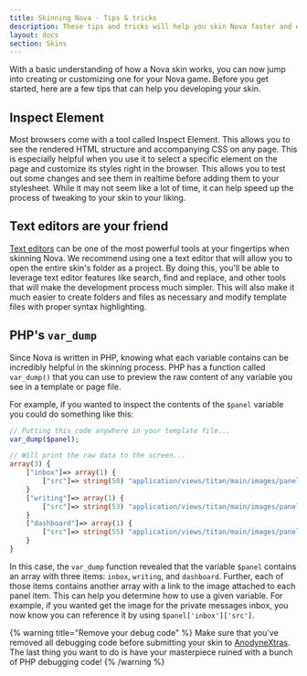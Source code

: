 ```yaml
---
title: Skinning Nova - Tips & tricks
description: These tips and tricks will help you skin Nova faster and easier.
layout: docs
section: Skins
---
```


With a basic understanding of how a Nova skin works, you can now jump into creating or customizing one for your Nova game. Before you get started, here are a few tips that can help you developing your skin.

## Inspect Element

Most browsers come with a tool called Inspect Element. This allows you to see the rendered HTML structure and accompanying CSS on any page. This is especially helpful when you use it to select a specific element on the page and customize its styles right in the browser. This allows you to test out some changes and see them in realtime before adding them to your stylesheet. While it may not seem like a lot of time, it can help speed up the process of tweaking to your skin to your liking.

## Text editors are your friend

[Text editors](/docs/2.6/getting-started#text-editors) can be one of the most powerful tools at your fingertips when skinning Nova. We recommend using one a text editor that will allow you to open the entire skin's folder as a project. By doing this, you'll be able to leverage text editor features like search, find and replace, and other tools that will make the development process much simpler. This will also make it much easier to create folders and files as necessary and modify template files with proper syntax highlighting.

## PHP's `var_dump`

Since Nova is written in PHP, knowing what each variable contains can be incredibly helpful in the skinning process. PHP has a function called `var_dump()` that you can use to preview the raw content of any variable you see in a template or page file.

For example, if you wanted to inspect the contents of the `$panel` variable you could do something like this:

```php
// Putting this code anywhere in your template file...
var_dump($panel);

// Will print the raw data to the screen...
array(3) {
	["inbox"]=> array(1) {
		["src"]=> string(50) "application/views/titan/main/images/panel-mail.png"
	}
	["writing"]=> array(1) {
		["src"]=> string(53) "application/views/titan/main/images/panel-writing.png"
	}
	["dashboard"]=> array(1) {
		["src"]=> string(55) "application/views/titan/main/images/panel-dashboard.png"
	}
}
```

In this case, the `var_dump` function revealed that the variable `$panel` contains an array with three items: `inbox`, `writing`, and `dashboard`. Further, each of those items contains another array with a link to the image attached to each panel item. This can help you determine how to use a given variable. For example, if you wanted get the image for the private messages inbox, you now know you can reference it by using `$panel['inbox']['src']`.

{% warning title="Remove your debug code" %}
Make sure that you've removed all debugging code before submitting your skin to [AnodyneXtras](https://xtras.anodyne-productions.com). The last thing you want to do is have your masterpiece ruined with a bunch of PHP debugging code!
{% /warning %}
